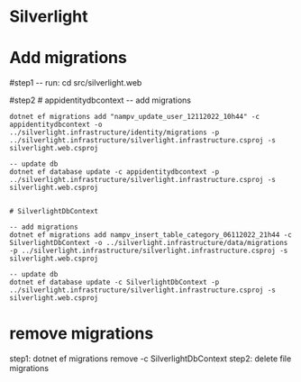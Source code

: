 # Silverlight

# Add migrations

#step1
-- run: cd src/silverlight.web

#step2 
	# appidentitydbcontext
	-- add migrations

	dotnet ef migrations add "nampv_update_user_12112022_10h44" -c appidentitydbcontext -o ../silverlight.infrastructure/identity/migrations -p ../silverlight.infrastructure/silverlight.infrastructure.csproj -s silverlight.web.csproj

	-- update db
	dotnet ef database update -c appidentitydbcontext -p ../silverlight.infrastructure/silverlight.infrastructure.csproj -s silverlight.web.csproj


	# SilverlightDbContext

	-- add migrations
	dotnet ef migrations add nampv_insert_table_category_06112022_21h44 -c SilverlightDbContext -o ../silverlight.infrastructure/data/migrations -p ../silverlight.infrastructure/silverlight.infrastructure.csproj -s silverlight.web.csproj

	-- update db
	dotnet ef database update -c SilverlightDbContext -p ../silverlight.infrastructure/silverlight.infrastructure.csproj -s silverlight.web.csproj



# remove migrations

step1: dotnet ef migrations remove -c SilverlightDbContext
step2: delete file migrations
